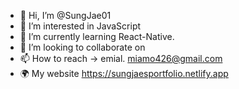 - 👋 Hi, I’m @SungJae01
- 👀 I’m interested in JavaScript
- 🌱 I’m currently learning React-Native.
- 💞️ I’m looking to collaborate on 
- 📫 How to reach -> emial. miamo426@gmail.com
- 🌍 My website https://sungjaesportfolio.netlify.app

<!---
SungJae01/SungJae01 is a ✨ special ✨ repository because its `README.md` (this file) appears on your GitHub profile.
You can click the Preview link to take a look at your changes.
--->
